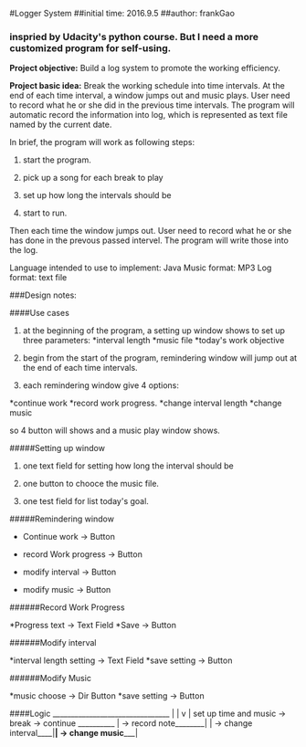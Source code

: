 #Logger System
##initial time: 2016.9.5
##author: frankGao
### inspried by Udacity's python course. But I need a more customized program for self-using.
**Project objective:** Build a log system to promote the working efficiency.

**Project basic idea:** Break the working schedule into time intervals. At the end of each time interval, a window jumps out and music plays. User need to record what he or she did in the previous time intervals. The program will automatic record the information into log, which is represented as text file named by the current date.

In brief, the program will work as following steps:

1. start the program.

1. pick up a song for each break to play

1. set up how long the intervals should be

1. start to run.

Then each time the window jumps out. User need to record what he or she has done in the prevous passed intervel. The program will write those into the log.

Language intended to use to implement: Java
Music format: MP3
Log format: text file

###Design notes:

####Use cases

1. at the beginning of the program, a setting up window shows to set up three parameters:
*interval length
*music file
*today's work objective

2. begin from the start of the program, remindering window will jump out at the end of each time intervals.

3. each remindering window give 4 options:

*continue work
*record work progress.
*change interval length
*change music

so 4 button will shows and a music play window shows.

#####Setting up window

1. one text field for setting how long the interval should be

2. one button to chooce the music file.

3. one test field for list today's goal.

#####Remindering window

* Continue work  					->	Button

* record Work progress 		->	Button

* modify interval					->	Button

* modify music						->	Button

######Record Work Progress

*Progress text						->	Text Field
*Save											->	Button

######Modify interval

*interval length setting	->	Text Field
*save setting							->	Button

######Modify Music

*music choose							->	Dir Button
*save setting							->	Button

####Logic										 ________________________________
														|																 |
														v																 |
set up time and music  ->  break 	-> continue	__________		 |
																	-> record note________|		 |
																	-> change interval____|____|
																	-> change music_______|